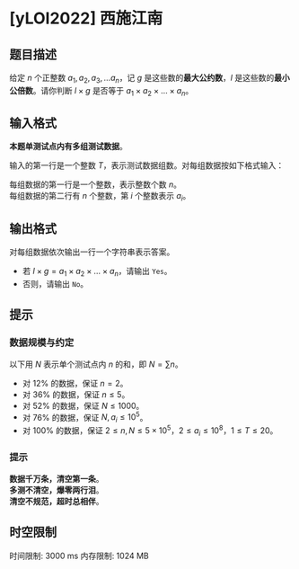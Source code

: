 # [yLOI2022] 西施江南

## 题目描述

给定 $n$ 个正整数 $a_1, a_2, a_3, \dots a_n$，记 $g$ 是这些数的**最大公约数**，$l$ 是这些数的**最小公倍数**。请你判断 $l \times g$ 是否等于 $a_1 \times a_2 \times \dots \times a_n$。

## 输入格式

**本题单测试点内有多组测试数据**。

输入的第一行是一个整数 $T$，表示测试数据组数。对每组数据按如下格式输入：

每组数据的第一行是一个整数，表示整数个数 $n$。  
每组数据的第二行有 $n$ 个整数，第 $i$ 个整数表示 $a_i$。

## 输出格式

对每组数据依次输出一行一个字符串表示答案。

- 若 $l \times g = a_1 \times a_2 \times \dots \times a_n$，请输出 $\texttt{Yes}$。
- 否则，请输出 $\texttt{No}$。

## 提示

### 数据规模与约定

以下用 $N$ 表示单个测试点内 $n$ 的和，即 $N = \sum n$。

- 对 $12\%$ 的数据，保证 $n = 2$。
- 对 $36\%$ 的数据，保证 $n \leq 5$。
- 对 $52\%$ 的数据，保证 $N \leq 1000$。
- 对 $76\%$ 的数据，保证 $N,a_i \leq 10^5$。
- 对 $100\%$ 的数据，保证 $2 \leq n,N \leq 5 \times 10^5$，$2 \leq a_i \leq 10^8$，$1 \leq T \leq 20$。

### 提示

**数据千万条，清空第一条**。  
**多测不清空，爆零两行泪**。  
**清空不规范，超时总相伴**。

## 时空限制

时间限制: 3000 ms
内存限制: 1024 MB
